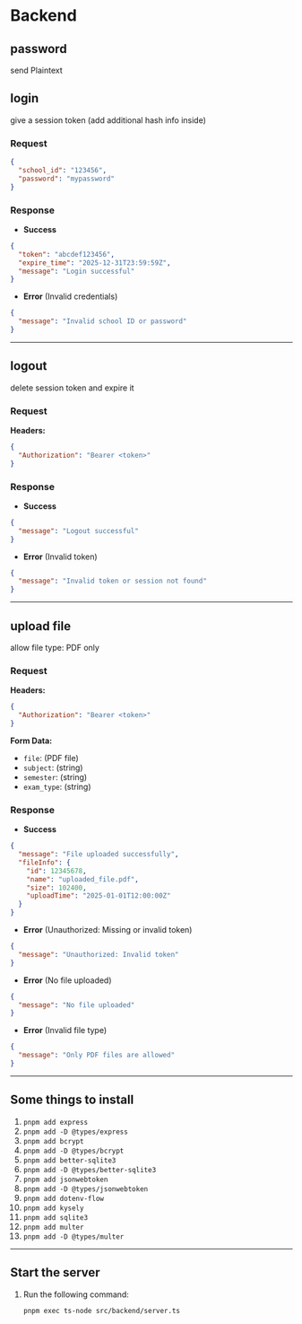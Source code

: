 # Backend
## password
send Plaintext
## login
give a session token (add additional hash info inside)
### Request
```json
{
  "school_id": "123456",
  "password": "mypassword"
}
```
### Response
- **Success**
```json
{
  "token": "abcdef123456",
  "expire_time": "2025-12-31T23:59:59Z",
  "message": "Login successful"
}
```
- **Error** (Invalid credentials)
```json
{
  "message": "Invalid school ID or password"
}
```
---

## logout
delete session token and expire it

### Request
**Headers:**
```json
{
  "Authorization": "Bearer <token>"
}
```

### Response
- **Success**
```json
{
  "message": "Logout successful"
}
```
- **Error** (Invalid token)
```json
{
  "message": "Invalid token or session not found"
}
```

---

## upload file
allow file type: PDF only

### Request
**Headers:**
```json
{
  "Authorization": "Bearer <token>"
}
```

**Form Data:**
- `file`: (PDF file)
- `subject`: (string)
- `semester`: (string)
- `exam_type`: (string)

### Response
- **Success**
```json
{
  "message": "File uploaded successfully",
  "fileInfo": {
    "id": 12345678,
    "name": "uploaded_file.pdf",
    "size": 102400,
    "uploadTime": "2025-01-01T12:00:00Z"
  }
}
```
- **Error** (Unauthorized: Missing or invalid token)
```json
{
  "message": "Unauthorized: Invalid token"
}
```
- **Error** (No file uploaded)
```json
{
  "message": "No file uploaded"
}
```
- **Error** (Invalid file type)
```json
{
  "message": "Only PDF files are allowed"
}
```

---

## Some things to install
1. `pnpm add express`
2. `pnpm add -D @types/express`
3. `pnpm add bcrypt`
4. `pnpm add -D @types/bcrypt`
5. `pnpm add better-sqlite3`
6. `pnpm add -D @types/better-sqlite3`
7. `pnpm add jsonwebtoken`
8. `pnpm add -D @types/jsonwebtoken`
9. `pnpm add dotenv-flow`
10. `pnpm add kysely`
11. `pnpm add sqlite3`
12. `pnpm add multer`
13. `pnpm add -D @types/multer`

---

## Start the server
1. Run the following command:
   ```bash
   pnpm exec ts-node src/backend/server.ts
   ```